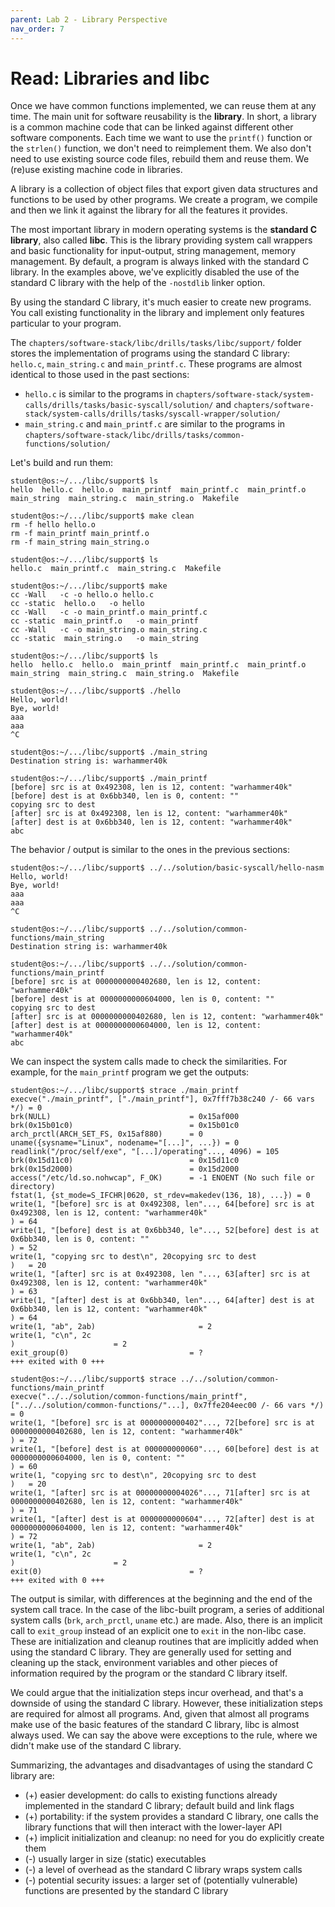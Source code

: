 ```yaml
---
parent: Lab 2 - Library Perspective
nav_order: 7
---
```


# Read: Libraries and libc

Once we have common functions implemented, we can reuse them at any time.
The main unit for software reusability is the **library**.
In short, a library is a common machine code that can be linked against different other software components.
Each time we want to use the `printf()` function or the `strlen()` function, we don't need to reimplement them.
We also don't need to use existing source code files, rebuild them and reuse them.
We (re)use existing machine code in libraries.

A library is a collection of object files that export given data structures and functions to be used by other programs.
We create a program, we compile and then we link it against the library for all the features it provides.

The most important library in modern operating systems is the **standard C library**, also called **libc**.
This is the library providing system call wrappers and basic functionality for input-output, string management, memory management.
By default, a program is always linked with the standard C library.
In the examples above, we've explicitly disabled the use of the standard C library with the help of the `-nostdlib` linker option.

By using the standard C library, it's much easier to create new programs.
You call existing functionality in the library and implement only features particular to your program.

The `chapters/software-stack/libc/drills/tasks/libc/support/` folder stores the implementation of programs using the standard C library: `hello.c`, `main_string.c` and `main_printf.c`.
These programs are almost identical to those used in the past sections:

- `hello.c` is similar to the programs in `chapters/software-stack/system-calls/drills/tasks/basic-syscall/solution/` and `chapters/software-stack/system-calls/drills/tasks/syscall-wrapper/solution/`
- `main_string.c` and `main_printf.c` are similar to the programs in `chapters/software-stack/libc/drills/tasks/common-functions/solution/`

Let's build and run them:

```console
student@os:~/.../libc/support$ ls
hello  hello.c  hello.o  main_printf  main_printf.c  main_printf.o  main_string  main_string.c  main_string.o  Makefile

student@os:~/.../libc/support$ make clean
rm -f hello hello.o
rm -f main_printf main_printf.o
rm -f main_string main_string.o

student@os:~/.../libc/support$ ls
hello.c  main_printf.c  main_string.c  Makefile

student@os:~/.../libc/support$ make
cc -Wall   -c -o hello.o hello.c
cc -static  hello.o   -o hello
cc -Wall   -c -o main_printf.o main_printf.c
cc -static  main_printf.o   -o main_printf
cc -Wall   -c -o main_string.o main_string.c
cc -static  main_string.o   -o main_string

student@os:~/.../libc/support$ ls
hello  hello.c  hello.o  main_printf  main_printf.c  main_printf.o  main_string  main_string.c  main_string.o  Makefile

student@os:~/.../libc/support$ ./hello
Hello, world!
Bye, world!
aaa
aaa
^C

student@os:~/.../libc/support$ ./main_string
Destination string is: warhammer40k

student@os:~/.../libc/support$ ./main_printf
[before] src is at 0x492308, len is 12, content: "warhammer40k"
[before] dest is at 0x6bb340, len is 0, content: ""
copying src to dest
[after] src is at 0x492308, len is 12, content: "warhammer40k"
[after] dest is at 0x6bb340, len is 12, content: "warhammer40k"
abc
```

The behavior / output is similar to the ones in the previous sections:

```console
student@os:~/.../libc/support$ ../../solution/basic-syscall/hello-nasm
Hello, world!
Bye, world!
aaa
aaa
^C

student@os:~/.../libc/support$ ../../solution/common-functions/main_string
Destination string is: warhammer40k

student@os:~/.../libc/support$ ../../solution/common-functions/main_printf
[before] src is at 0000000000402680, len is 12, content: "warhammer40k"
[before] dest is at 0000000000604000, len is 0, content: ""
copying src to dest
[after] src is at 0000000000402680, len is 12, content: "warhammer40k"
[after] dest is at 0000000000604000, len is 12, content: "warhammer40k"
abc
```

We can inspect the system calls made to check the similarities.
For example, for the `main_printf` program we get the outputs:

```console
student@os:~/.../libc/support$ strace ./main_printf
execve("./main_printf", ["./main_printf"], 0x7fff7b38c240 /- 66 vars */) = 0
brk(NULL)                               = 0x15af000
brk(0x15b01c0)                          = 0x15b01c0
arch_prctl(ARCH_SET_FS, 0x15af880)      = 0
uname({sysname="Linux", nodename="[...]", ...}) = 0
readlink("/proc/self/exe", "[...]/operating"..., 4096) = 105
brk(0x15d11c0)                          = 0x15d11c0
brk(0x15d2000)                          = 0x15d2000
access("/etc/ld.so.nohwcap", F_OK)      = -1 ENOENT (No such file or directory)
fstat(1, {st_mode=S_IFCHR|0620, st_rdev=makedev(136, 18), ...}) = 0
write(1, "[before] src is at 0x492308, len"..., 64[before] src is at 0x492308, len is 12, content: "warhammer40k"
) = 64
write(1, "[before] dest is at 0x6bb340, le"..., 52[before] dest is at 0x6bb340, len is 0, content: ""
) = 52
write(1, "copying src to dest\n", 20copying src to dest
)   = 20
write(1, "[after] src is at 0x492308, len "..., 63[after] src is at 0x492308, len is 12, content: "warhammer40k"
) = 63
write(1, "[after] dest is at 0x6bb340, len"..., 64[after] dest is at 0x6bb340, len is 12, content: "warhammer40k"
) = 64
write(1, "ab", 2ab)                       = 2
write(1, "c\n", 2c
)                      = 2
exit_group(0)                           = ?
+++ exited with 0 +++

student@os:~/.../libc/support$ strace ../../solution/common-functions/main_printf
execve("../../solution/common-functions/main_printf", ["../../solution/common-functions/"...], 0x7ffe204eec00 /- 66 vars */) = 0
write(1, "[before] src is at 0000000000402"..., 72[before] src is at 0000000000402680, len is 12, content: "warhammer40k"
) = 72
write(1, "[before] dest is at 000000000060"..., 60[before] dest is at 0000000000604000, len is 0, content: ""
) = 60
write(1, "copying src to dest\n", 20copying src to dest
)   = 20
write(1, "[after] src is at 00000000004026"..., 71[after] src is at 0000000000402680, len is 12, content: "warhammer40k"
) = 71
write(1, "[after] dest is at 0000000000604"..., 72[after] dest is at 0000000000604000, len is 12, content: "warhammer40k"
) = 72
write(1, "ab", 2ab)                       = 2
write(1, "c\n", 2c
)                      = 2
exit(0)                                 = ?
+++ exited with 0 +++
```

The output is similar, with differences at the beginning and the end of the system call trace.
In the case of the libc-built program, a series of additional system calls (`brk`, `arch_prctl`, `uname` etc.) are made.
Also, there is an implicit call to `exit_group` instead of an explicit one to `exit` in the non-libc case.
These are initialization and cleanup routines that are implicitly added when using the standard C library.
They are generally used for setting and cleaning up the stack, environment variables and other pieces of information required by the program or the standard C library itself.

We could argue that the initialization steps incur overhead, and that's a downside of using the standard C library.
However, these initialization steps are required for almost all programs.
And, given that almost all programs make use of the basic features of the standard C library, libc is almost always used.
We can say the above were exceptions to the rule, where we didn't make use of the standard C library.

Summarizing, the advantages and disadvantages of using the standard C library are:

- (+) easier development: do calls to existing functions already implemented in the standard C library;
  default build and link flags
- (+) portability: if the system provides a standard C library, one calls the library functions that will then interact with the lower-layer API
- (+) implicit initialization and cleanup: no need for you do explicitly create them
- (-) usually larger in size (static) executables
- (-) a level of overhead as the standard C library wraps system calls
- (-) potential security issues: a larger set of (potentially vulnerable) functions are presented by the standard C library
